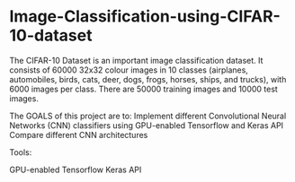 # Image-Classification-using-CIFAR-10-dataset

The CIFAR-10 Dataset is an important image classification dataset. It consists of 60000 32x32 colour images in 10 classes (airplanes, automobiles, birds, cats, deer, dogs, frogs, horses, ships, and trucks), with 6000 images per class. There are 50000 training images and 10000 test images.

The GOALS of this project are to:
Implement different Convolutional Neural Networks (CNN) classifiers using GPU-enabled Tensorflow and Keras API
Compare different CNN architectures

Tools:

GPU-enabled Tensorflow
Keras API
